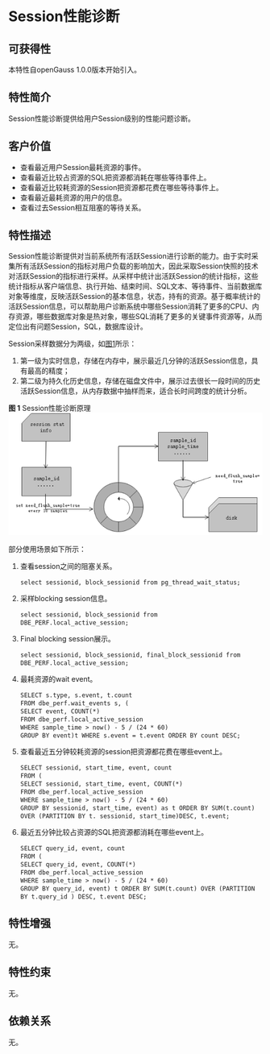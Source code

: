 # Session性能诊断<a name="ZH-CN_TOPIC_0000001152275223"></a>

## 可获得性<a name="section5314201001"></a>

本特性自openGauss 1.0.0版本开始引入。

## 特性简介<a name="section1982512281105"></a>

Session性能诊断提供给用户Session级别的性能问题诊断。

## 客户价值<a name="section103250353016"></a>

-   查看最近用户Session最耗资源的事件。
-   查看最近比较占资源的SQL把资源都消耗在哪些等待事件上。
-   查看最近比较耗资源的Session把资源都花费在哪些等待事件上。
-   查看最近最耗资源的用户的信息。
-   查看过去Session相互阻塞的等待关系。

## 特性描述<a name="section518134519015"></a>

Session性能诊断提供对当前系统所有活跃Session进行诊断的能力。由于实时采集所有活跃Session的指标对用户负载的影响加大，因此采取Session快照的技术对活跃Session的指标进行采样。从采样中统计出活跃Session的统计指标，这些统计指标从客户端信息、执行开始、结束时间、SQL文本、等待事件、当前数据库对象等维度，反映活跃Session的基本信息，状态，持有的资源。基于概率统计的活跃Session信息，可以帮助用户诊断系统中哪些Session消耗了更多的CPU、内存资源，哪些数据库对象是热对象，哪些SQL消耗了更多的关键事件资源等，从而定位出有问题Session，SQL，数据库设计。

Session采样数据分为两级，如[图1](#fig197862247217)所示：

1.  第一级为实时信息，存储在内存中，展示最近几分钟的活跃Session信息，具有最高的精度；
2.  第二级为持久化历史信息，存储在磁盘文件中，展示过去很长一段时间的历史活跃Session信息，从内存数据中抽样而来，适合长时间跨度的统计分析。

**图 1**  Session性能诊断原理<a name="fig197862247217"></a>  
![](figures/Session性能诊断原理.png "Session性能诊断原理")

部分使用场景如下所示：

1.  查看session之间的阻塞关系。

    ```
    select sessionid, block_sessionid from pg_thread_wait_status;
    ```

2.  采样blocking session信息。

    ```
    select sessionid, block_sessionid from DBE_PERF.local_active_session;
    ```

3.  Final blocking session展示。

    ```
    select sessionid, block_sessionid, final_block_sessionid from DBE_PERF.local_active_session;
    ```

4.  最耗资源的wait event。

    ```
    SELECT s.type, s.event, t.count
    FROM dbe_perf.wait_events s, (
    SELECT event, COUNT(*)
    FROM dbe_perf.local_active_session
    WHERE sample_time > now() - 5 / (24 * 60)
    GROUP BY event)t WHERE s.event = t.event ORDER BY count DESC;
    ```

5.  查看最近五分钟较耗资源的session把资源都花费在哪些event上。

    ```
    SELECT sessionid, start_time, event, count
    FROM (
    SELECT sessionid, start_time, event, COUNT(*)
    FROM dbe_perf.local_active_session
    WHERE sample_time > now() - 5 / (24 * 60)
    GROUP BY sessionid, start_time, event) as t ORDER BY SUM(t.count) OVER (PARTITION BY t. sessionid, start_time)DESC, t.event;
    ```

6.  最近五分钟比较占资源的SQL把资源都消耗在哪些event上。

    ```
    SELECT query_id, event, count
    FROM (
    SELECT query_id, event, COUNT(*)
    FROM dbe_perf.local_active_session
    WHERE sample_time > now() - 5 / (24 * 60)
    GROUP BY query_id, event) t ORDER BY SUM(t.count) OVER (PARTITION BY t.query_id ) DESC, t.event DESC;
    ```


## 特性增强<a name="section35315526014"></a>

无。

## 特性约束<a name="section1956417145819"></a>

无。

## 依赖关系<a name="section15876411599"></a>

无。

